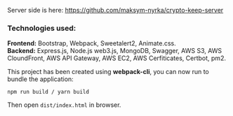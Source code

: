 Server side is here: https://github.com/maksym-nyrka/crypto-keep-server

### Technologies used:
**Frontend:** Bootstrap, Webpack, Sweetalert2, Animate.css.  
**Backend:** Express.js, Node.js web3.js, MongoDB, Swagger, AWS S3, AWS CloundFront, AWS API Gateway, AWS EC2, AWS Cerfiticates, Certbot, pm2.  


This project has been created using **webpack-cli**, you can now run to bundle the application:

```
npm run build / yarn build
```

Then open `dist/index.html` in browser.

